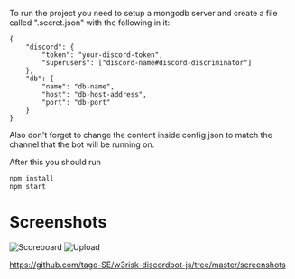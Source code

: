 To run the project you need to setup a mongodb server and create a file called ".secret.json" with the following in it:

    {
        "discord": {
            "token": "your-discord-token",
            "superusers": ["discord-name#discord-discriminator"]
        },
        "db": {
            "name": "db-name",
            "host": "db-host-address",
            "port": "db-port"
        }
    }

Also don't forget to change the content inside config.json to match the channel that the bot will be running on.

After this you should run

    npm install
    npm start 
    
# Screenshots 

![Scoreboard](https://github.com/tago-SE/w3risk-discordbot-js/blob/master/screenshots/scoreboard.png)
![Upload](https://github.com/tago-SE/w3risk-discordbot-js/blob/master/screenshots/game-result-upload.png)

https://github.com/tago-SE/w3risk-discordbot-js/tree/master/screenshots
